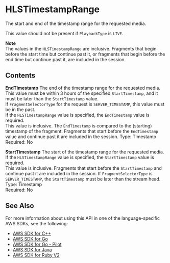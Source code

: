 # HLSTimestampRange<a name="API_reader_HLSTimestampRange"></a>

The start and end of the timestamp range for the requested media\.

This value should not be present if `PlaybackType` is `LIVE`\.

**Note**  
The values in the `HLSTimestampRange` are inclusive\. Fragments that begin before the start time but continue past it, or fragments that begin before the end time but continue past it, are included in the session\.

## Contents<a name="API_reader_HLSTimestampRange_Contents"></a>

 **EndTimestamp**   <a name="KinesisVideo-Type-reader_HLSTimestampRange-EndTimestamp"></a>
The end of the timestamp range for the requested media\. This value must be within 3 hours of the specified `StartTimestamp`, and it must be later than the `StartTimestamp` value\.  
If `FragmentSelectorType` for the request is `SERVER_TIMESTAMP`, this value must be in the past\.  
If the `HLSTimestampRange` value is specified, the `EndTimestamp` value is required\.  
This value is inclusive\. The `EndTimestamp` is compared to the \(starting\) timestamp of the fragment\. Fragments that start before the `EndTimestamp` value and continue past it are included in the session\.
Type: Timestamp  
Required: No

 **StartTimestamp**   <a name="KinesisVideo-Type-reader_HLSTimestampRange-StartTimestamp"></a>
The start of the timestamp range for the requested media\.  
If the `HLSTimestampRange` value is specified, the `StartTimestamp` value is required\.  
This value is inclusive\. Fragments that start before the `StartTimestamp` and continue past it are included in the session\. If `FragmentSelectorType` is `SERVER_TIMESTAMP`, the `StartTimestamp` must be later than the stream head\.
Type: Timestamp  
Required: No

## See Also<a name="API_reader_HLSTimestampRange_SeeAlso"></a>

For more information about using this API in one of the language\-specific AWS SDKs, see the following:
+  [AWS SDK for C\+\+](https://docs.aws.amazon.com/goto/SdkForCpp/kinesis-video-reader-data-2017-09-30/HLSTimestampRange) 
+  [AWS SDK for Go](https://docs.aws.amazon.com/goto/SdkForGoV1/kinesis-video-reader-data-2017-09-30/HLSTimestampRange) 
+  [AWS SDK for Go \- Pilot](https://docs.aws.amazon.com/goto/SdkForGoPilot/kinesis-video-reader-data-2017-09-30/HLSTimestampRange) 
+  [AWS SDK for Java](https://docs.aws.amazon.com/goto/SdkForJava/kinesis-video-reader-data-2017-09-30/HLSTimestampRange) 
+  [AWS SDK for Ruby V2](https://docs.aws.amazon.com/goto/SdkForRubyV2/kinesis-video-reader-data-2017-09-30/HLSTimestampRange) 